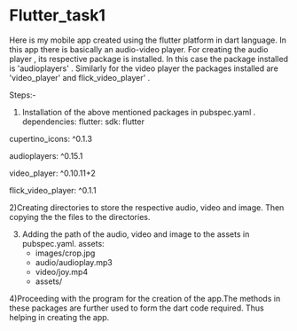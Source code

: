 # Flutter_task1
Here is my mobile app created using the flutter platform in dart language. In this app there is basically an audio-video player. For creating the audio player , its respective package is installed. In this case the package installed is 'audioplayers' . Similarly for the video player the packages installed are 'video_player' and flick_video_player' . 


Steps:-
1) Installation of the above mentioned packages in pubspec.yaml .
    dependencies:
  flutter:
    sdk: flutter
    
  cupertino_icons: ^0.1.3 
  
  audioplayers: ^0.15.1
  
  video_player: ^0.10.11+2
  
  flick_video_player: ^0.1.1


2)Creating directories to store the respective audio, video and image. Then copying the the files to the directories.


3) Adding the path of the audio, video and image to the assets in pubspec.yaml.
    assets:
      - images/crop.jpg
      - audio/audioplay.mp3
      - video/joy.mp4
      - assets/
 
 
 4)Proceeding with the program for the creation of the app.The methods in these packages are further used to form the dart code required. Thus helping in creating the app.     
